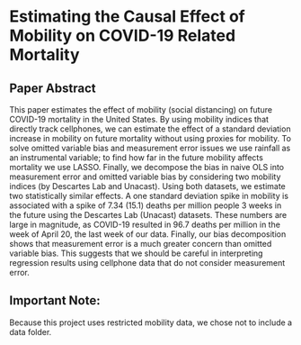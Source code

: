 Estimating the Causal Effect of Mobility on COVID-19 Related Mortality
======================================================================

## Paper Abstract
This paper estimates the effect of mobility (social distancing) on future COVID-19 mortality in the United States. By using mobility indices that directly track cellphones, we can estimate the effect of a standard deviation increase in mobility on future mortality without using proxies for mobility. To solve omitted variable bias and measurement error issues we use rainfall as an instrumental variable; to find how far in the future mobility affects mortality we use LASSO. Finally, we decompose the bias in naive OLS into measurement error and omitted variable bias by considering two mobility indices (by Descartes Lab and Unacast). Using both datasets, we estimate two statistically similar effects. A one standard deviation spike in mobility is associated with a spike of 7.34 (15.1) deaths per million people 3 weeks in the future using the Descartes Lab (Unacast) datasets. These numbers are large in magnitude, as COVID-19 resulted in 96.7 deaths per million in the week of April 20, the last week of our data. Finally, our bias decomposition shows that measurement error is a much greater concern than omitted variable bias. This suggests that we should be careful in interpreting regression results using cellphone data that do not consider measurement error.

## Important Note:
Because this project uses restricted mobility data, we chose not to include a data folder.
